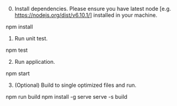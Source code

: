 
0. Install dependencies. Please ensure you have latest node [e.g. https://nodejs.org/dist/v6.10.1/] installed in your machine.

npm install

1. Run unit test.

npm test

2. Run application.

npm start

3. (Optional) Build to single optimized files and run.

npm run build
npm install -g serve
serve -s build
